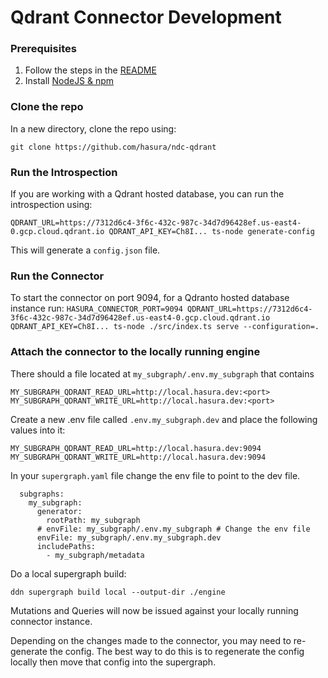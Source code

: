 # Qdrant Connector Development

### Prerequisites
1. Follow the steps in the [README](../README.md)
2. Install [NodeJS & npm](https://docs.npmjs.com/downloading-and-installing-node-js-and-npm)

### Clone the repo

In a new directory, clone the repo using:

```git clone https://github.com/hasura/ndc-qdrant```

### Run the Introspection

If you are working with a Qdrant hosted database, you can run the introspection using:

```QDRANT_URL=https://7312d6c4-3f6c-432c-987c-34d7d96428ef.us-east4-0.gcp.cloud.qdrant.io QDRANT_API_KEY=Ch8I... ts-node generate-config```

This will generate a `config.json` file.

### Run the Connector

To start the connector on port 9094, for a Qdranto hosted database instance run:
```HASURA_CONNECTOR_PORT=9094 QDRANT_URL=https://7312d6c4-3f6c-432c-987c-34d7d96428ef.us-east4-0.gcp.cloud.qdrant.io QDRANT_API_KEY=Ch8I... ts-node ./src/index.ts serve --configuration=.```

### Attach the connector to the locally running engine

There should a file located at `my_subgraph/.env.my_subgraph` that contains 

```env
MY_SUBGRAPH_QDRANT_READ_URL=http://local.hasura.dev:<port>
MY_SUBGRAPH_QDRANT_WRITE_URL=http://local.hasura.dev:<port>
```

Create a new .env file called `.env.my_subgraph.dev` and place the following values into it:

```env
MY_SUBGRAPH_QDRANT_READ_URL=http://local.hasura.dev:9094
MY_SUBGRAPH_QDRANT_WRITE_URL=http://local.hasura.dev:9094
```

In your `supergraph.yaml` file change the env file to point to the dev file.

```
  subgraphs:
    my_subgraph:
      generator:
        rootPath: my_subgraph
      # envFile: my_subgraph/.env.my_subgraph # Change the env file
      envFile: my_subgraph/.env.my_subgraph.dev
      includePaths:
        - my_subgraph/metadata
```

Do a local supergraph build:

```ddn supergraph build local --output-dir ./engine```

Mutations and Queries will now be issued against your locally running connector instance. 

Depending on the changes made to the connector, you may need to re-generate the config. The best way to do this is to regenerate the config locally then move that config into the supergraph.
